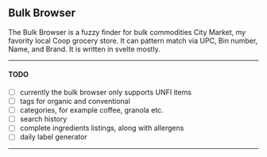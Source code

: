 
## Bulk Browser

The Bulk Browser is a fuzzy finder for bulk commodities City Market, my favority local Coop grocery store. It can pattern match via UPC, Bin number, Name, and Brand. It is written in svelte mostly. 

---

#### TODO 

- [ ] currently the bulk browser only supports UNFI items
- [ ] tags for organic and conventional
- [ ] categories, for example coffee, granola etc.
- [ ] search history
- [ ] complete ingredients listings, along with allergens
- [ ] daily label generator

--- 



